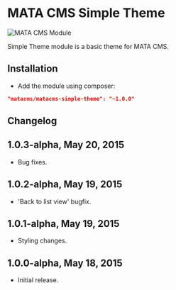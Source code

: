MATA CMS Simple Theme
==========================================

![MATA CMS Module](https://s3-eu-west-1.amazonaws.com/qi-interactive/assets/mata-cms/gear-mata-logo%402x.png)


Simple Theme module is a basic theme for MATA CMS.


Installation
------------

- Add the module using composer: 

```json
"matacms/matacms-simple-theme": "~1.0.0"
```


Changelog
---------

## 1.0.3-alpha, May 20, 2015

- Bug fixes.

## 1.0.2-alpha, May 19, 2015

- 'Back to list view' bugfix.

## 1.0.1-alpha, May 19, 2015

- Styling changes.


## 1.0.0-alpha, May 18, 2015

- Initial release.

